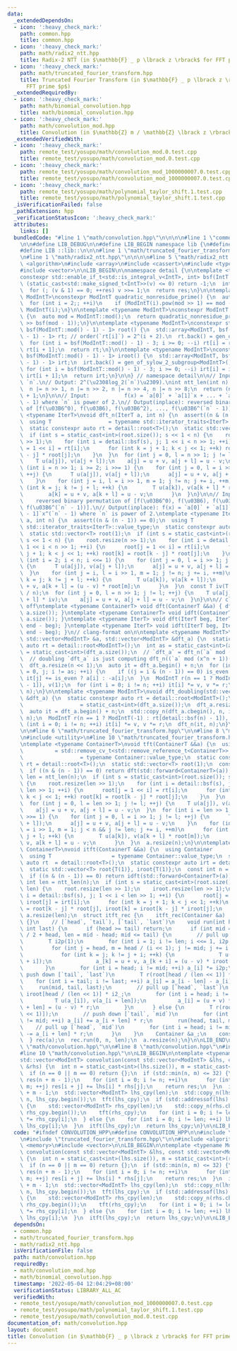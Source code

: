 ```yaml
---
data:
  _extendedDependsOn:
  - icon: ':heavy_check_mark:'
    path: common.hpp
    title: common.hpp
  - icon: ':heavy_check_mark:'
    path: math/radix2_ntt.hpp
    title: Radix-2 NTT (in $\mathbb{F} _ p \lbrack z \rbrack$ for FFT prime $p$)
  - icon: ':heavy_check_mark:'
    path: math/truncated_fourier_transform.hpp
    title: Truncated Fourier Transform (in $\mathbb{F} _ p \lbrack z \rbrack$ for
      FFT prime $p$)
  _extendedRequiredBy:
  - icon: ':heavy_check_mark:'
    path: math/binomial_convolution.hpp
    title: math/binomial_convolution.hpp
  - icon: ':heavy_check_mark:'
    path: math/convolution_mod.hpp
    title: Convolution (in $\mathbb{Z} m / \mathbb{Z} \lbrack z \rbrack$)
  _extendedVerifiedWith:
  - icon: ':heavy_check_mark:'
    path: remote_test/yosupo/math/convolution_mod.0.test.cpp
    title: remote_test/yosupo/math/convolution_mod.0.test.cpp
  - icon: ':heavy_check_mark:'
    path: remote_test/yosupo/math/convolution_mod_1000000007.0.test.cpp
    title: remote_test/yosupo/math/convolution_mod_1000000007.0.test.cpp
  - icon: ':heavy_check_mark:'
    path: remote_test/yosupo/math/polynomial_taylor_shift.1.test.cpp
    title: remote_test/yosupo/math/polynomial_taylor_shift.1.test.cpp
  _isVerificationFailed: false
  _pathExtension: hpp
  _verificationStatusIcon: ':heavy_check_mark:'
  attributes:
    links: []
  bundledCode: "#line 1 \"math/convolution.hpp\"\n\n\n\n#line 1 \"common.hpp\"\n\n\
    \n\n#define LIB_DEBUG\n\n#define LIB_BEGIN namespace lib {\n#define LIB_END }\n\
    #define LIB ::lib::\n\n\n#line 1 \"math/truncated_fourier_transform.hpp\"\n\n\n\
    \n#line 1 \"math/radix2_ntt.hpp\"\n\n\n\n#line 5 \"math/radix2_ntt.hpp\"\n\n#include\
    \ <algorithm>\n#include <array>\n#include <cassert>\n#include <type_traits>\n\
    #include <vector>\n\nLIB_BEGIN\n\nnamespace detail {\n\ntemplate <typename IntT>\n\
    constexpr std::enable_if_t<std::is_integral_v<IntT>, int> bsf(IntT v) {\n  if\
    \ (static_cast<std::make_signed_t<IntT>>(v) <= 0) return -1;\n  int res = 0;\n\
    \  for (; (v & 1) == 0; ++res) v >>= 1;\n  return res;\n}\n\ntemplate <typename\
    \ ModIntT>\nconstexpr ModIntT quadratic_nonresidue_prime() {\n  auto mod = ModIntT::mod();\n\
    \  for (int i = 2;; ++i)\n    if (ModIntT(i).pow(mod >> 1) == mod - 1) return\
    \ ModIntT(i);\n}\n\ntemplate <typename ModIntT>\nconstexpr ModIntT gen_of_sylow_2_subgroup()\
    \ {\n  auto mod = ModIntT::mod();\n  return quadratic_nonresidue_prime<ModIntT>().pow(mod\
    \ >> bsf(mod - 1));\n}\n\ntemplate <typename ModIntT>\nconstexpr std::array<ModIntT,\
    \ bsf(ModIntT::mod() - 1) - 1> root() {\n  std::array<ModIntT, bsf(ModIntT::mod()\
    \ - 1) - 1> rt; // order(`rt[i]`) = 2^(i + 2).\n  rt.back() = gen_of_sylow_2_subgroup<ModIntT>();\n\
    \  for (int i = bsf(ModIntT::mod() - 1) - 3; i >= 0; --i) rt[i] = rt[i + 1] *\
    \ rt[i + 1];\n  return rt;\n}\n\ntemplate <typename ModIntT>\nconstexpr std::array<ModIntT,\
    \ bsf(ModIntT::mod() - 1) - 1> iroot() {\n  std::array<ModIntT, bsf(ModIntT::mod()\
    \ - 1) - 1> irt;\n  irt.back() = gen_of_sylow_2_subgroup<ModIntT>().inv();\n \
    \ for (int i = bsf(ModIntT::mod() - 1) - 3; i >= 0; --i) irt[i] = irt[i + 1] *\
    \ irt[i + 1];\n  return irt;\n}\n\n} // namespace detail\n\n// Input:  integer\
    \ `n`.\n// Output: 2^(\u2308log_2(`n`)\u2309).\nint ntt_len(int n) {\n  --n;\n\
    \  n |= n >> 1, n |= n >> 2, n |= n >> 4, n |= n >> 8;\n  return (n | n >> 16)\
    \ + 1;\n}\n\n// Input:           f(x) = `a[0]` + `a[1]`x + ... + `a[n - 1]`x^(`n`\
    \ - 1) where `n` is power of 2.\n// Output(inplace): reversed binary permutation\
    \ of [f(\u03B6^0), f(\u03B6), f(\u03B6^2), ..., f(\u03B6^(`n` - 1))].\ntemplate\
    \ <typename IterT>\nvoid dft_n(IterT a, int n) {\n  assert((n & (n - 1)) == 0);\n\
    \  using T                  = typename std::iterator_traits<IterT>::value_type;\n\
    \  static constexpr auto rt = detail::root<T>();\n  static std::vector<T> root(1);\n\
    \  if (int s = static_cast<int>(root.size()); s << 1 < n) {\n    root.resize(n\
    \ >> 1);\n    for (int i = detail::bsf(s), j; 1 << i < n >> 1; ++i) {\n      root[j\
    \ = 1 << i] = rt[i];\n      for (int k = j + 1; k < j << 1; ++k) root[k] = root[k\
    \ - j] * root[j];\n    }\n  }\n  for (int j = 0, l = n >> 1; j != l; ++j) {\n\
    \    T u(a[j]), v(a[j + l]);\n    a[j] = u + v, a[j + l] = u - v;\n  }\n  for\
    \ (int i = n >> 1; i >= 2; i >>= 1) {\n    for (int j = 0, l = i >> 1; j != l;\
    \ ++j) {\n      T u(a[j]), v(a[j + l]);\n      a[j] = u + v, a[j + l] = u - v;\n\
    \    }\n    for (int j = i, l = i >> 1, m = 1; j != n; j += i, ++m)\n      for\
    \ (int k = j; k != j + l; ++k) {\n        T u(a[k]), v(a[k + l] * root[m]);\n\
    \        a[k] = u + v, a[k + l] = u - v;\n      }\n  }\n}\n\n// Input:       \
    \    reversed binary permutation of [f(\u03B6^0), f(\u03B6), f(\u03B6^2), ...,\
    \ f(\u03B6^(`n` - 1))].\n// Output(inplace): f(x) = `a[0]` + `a[1]`x + ... + `a[n\
    \ - 1]`x^(`n` - 1) where `n` is power of 2.\ntemplate <typename IterT>\nvoid idft_n(IterT\
    \ a, int n) {\n  assert((n & (n - 1)) == 0);\n  using T                  = typename\
    \ std::iterator_traits<IterT>::value_type;\n  static constexpr auto rt = detail::iroot<T>();\n\
    \  static std::vector<T> root(1);\n  if (int s = static_cast<int>(root.size());\
    \ s << 1 < n) {\n    root.resize(n >> 1);\n    for (int i = detail::bsf(s), j;\
    \ 1 << i < n >> 1; ++i) {\n      root[j = 1 << i] = rt[i];\n      for (int k =\
    \ j + 1; k < j << 1; ++k) root[k] = root[k - j] * root[j];\n    }\n  }\n  for\
    \ (int i = 2; i < n; i <<= 1) {\n    for (int j = 0, l = i >> 1; j != l; ++j)\
    \ {\n      T u(a[j]), v(a[j + l]);\n      a[j] = u + v, a[j + l] = u - v;\n  \
    \  }\n    for (int j = i, l = i >> 1, m = 1; j != n; j += i, ++m)\n      for (int\
    \ k = j; k != j + l; ++k) {\n        T u(a[k]), v(a[k + l]);\n        a[k] = u\
    \ + v, a[k + l] = (u - v) * root[m];\n      }\n  }\n  const T iv(T::mod() - T::mod()\
    \ / n);\n  for (int j = 0, l = n >> 1; j != l; ++j) {\n    T u(a[j] * iv), v(a[j\
    \ + l] * iv);\n    a[j] = u + v, a[j + l] = u - v;\n  }\n}\n\n// clang-format\
    \ off\ntemplate <typename ContainerT> void dft(ContainerT &&a) { dft_n(a.begin(),\
    \ a.size()); }\ntemplate <typename ContainerT> void idft(ContainerT &&a) { idft_n(a.begin(),\
    \ a.size()); }\ntemplate <typename IterT> void dft(IterT beg, IterT end) { dft_n(beg,\
    \ end - beg); }\ntemplate <typename IterT> void idft(IterT beg, IterT end) { idft_n(beg,\
    \ end - beg); }\n// clang-format on\n\ntemplate <typename ModIntT>\nvoid dft_doubling(const\
    \ std::vector<ModIntT> &a, std::vector<ModIntT> &dft_a) {\n  static constexpr\
    \ auto rt = detail::root<ModIntT>();\n  int as = static_cast<int>(a.size()), n\
    \ = static_cast<int>(dft_a.size());\n  // `dft_a` = dft_n(`a` mod (x^n - 1))\n\
    \  // doubling `dft_a` is just computing dft_n((`a` mod (x^n + 1))(\u03B6^(2n))).\n\
    \  dft_a.resize(n << 1);\n  auto it = dft_a.begin() + n;\n  for (int i = 0, is_even\
    \ = 0, j; i != as; ++i) {\n    if ((j = i & (n - 1)) == 0) is_even ^= 1;\n   \
    \ it[j] += is_even ? a[i] : -a[i];\n  }\n  ModIntT r(n == 1 ? ModIntT(-1) : rt[detail::bsf(n)\
    \ - 1]), v(1);\n  for (int i = 0; i != n; ++i) it[i] *= v, v *= r;\n  dft_n(it,\
    \ n);\n}\n\ntemplate <typename ModIntT>\nvoid dft_doubling(std::vector<ModIntT>\
    \ &dft_a) {\n  static constexpr auto rt = detail::root<ModIntT>();\n  int n  \
    \                  = static_cast<int>(dft_a.size());\n  dft_a.resize(n << 1);\n\
    \  auto it = dft_a.begin() + n;\n  std::copy_n(dft_a.cbegin(), n, it);\n  idft_n(it,\
    \ n);\n  ModIntT r(n == 1 ? ModIntT(-1) : rt[detail::bsf(n) - 1]), v(1);\n  for\
    \ (int i = 0; i != n; ++i) it[i] *= v, v *= r;\n  dft_n(it, n);\n}\n\nLIB_END\n\
    \n\n#line 6 \"math/truncated_fourier_transform.hpp\"\n\n#line 8 \"math/truncated_fourier_transform.hpp\"\
    \n#include <utility>\n#line 10 \"math/truncated_fourier_transform.hpp\"\n\nLIB_BEGIN\n\
    \ntemplate <typename ContainerT>\nvoid tft(ContainerT &&a) {\n  using Container\
    \          = std::remove_cv_t<std::remove_reference_t<ContainerT>>;\n  using T\
    \                  = typename Container::value_type;\n  static constexpr auto\
    \ rt = detail::root<T>();\n  static std::vector<T> root(1);\n  const int n = static_cast<int>(a.size());\n\
    \  if ((n & (n - 1)) == 0) return dft(std::forward<ContainerT>(a));\n  const int\
    \ len = ntt_len(n);\n  if (int s = static_cast<int>(root.size()); s << 1 < len)\
    \ {\n    root.resize(len >> 1);\n    for (int i = detail::bsf(s), j; 1 << i <\
    \ len >> 1; ++i) {\n      root[j = 1 << i] = rt[i];\n      for (int k = j + 1;\
    \ k < j << 1; ++k) root[k] = root[k - j] * root[j];\n    }\n  }\n  a.resize(len);\n\
    \  for (int j = 0, l = len >> 1; j != l; ++j) {\n    T u(a[j]), v(a[j + l]);\n\
    \    a[j] = u + v, a[j + l] = u - v;\n  }\n  for (int i = len >> 1; i >= 2; i\
    \ >>= 1) {\n    for (int j = 0, l = i >> 1; j != l; ++j) {\n      T u(a[j]), v(a[j\
    \ + l]);\n      a[j] = u + v, a[j + l] = u - v;\n    }\n    for (int j = i, l\
    \ = i >> 1, m = 1; j < n && j != len; j += i, ++m)\n      for (int k = j; k !=\
    \ j + l; ++k) {\n        T u(a[k]), v(a[k + l] * root[m]);\n        a[k] = u +\
    \ v, a[k + l] = u - v;\n      }\n  }\n  a.resize(n);\n}\n\ntemplate <typename\
    \ ContainerT>\nvoid itft(ContainerT &&a) {\n  using Container           = std::remove_cv_t<std::remove_reference_t<ContainerT>>;\n\
    \  using T                   = typename Container::value_type;\n  static constexpr\
    \ auto rt  = detail::root<T>();\n  static constexpr auto irt = detail::iroot<T>();\n\
    \  static std::vector<T> root{T(1)}, iroot{T(1)};\n  const int n = static_cast<int>(a.size());\n\
    \  if ((n & (n - 1)) == 0) return idft(std::forward<ContainerT>(a));\n  const\
    \ int len = ntt_len(n);\n  if (int s = static_cast<int>(root.size()); s << 1 <\
    \ len) {\n    root.resize(len >> 1);\n    iroot.resize(len >> 1);\n    for (int\
    \ i = detail::bsf(s), j; 1 << i < len >> 1; ++i) {\n      root[j = 1 << i] = rt[i],\
    \ iroot[j] = irt[i];\n      for (int k = j + 1; k < j << 1; ++k)\n        root[k]\
    \ = root[k - j] * root[j], iroot[k] = iroot[k - j] * iroot[j];\n    }\n  }\n \
    \ a.resize(len);\n  struct itft_rec {\n    itft_rec(Container &a) : a_(a), i2_(T(2).inv())\
    \ {}\n    // [`head`, `tail`), [`tail`, `last`)\n    void run(int head, int tail,\
    \ int last) {\n      if (head >= tail) return;\n      if (int mid = (last - head)\
    \ / 2 + head, len = mid - head; mid <= tail) {\n        // pull up [`head`, `mid`)\n\
    \        T i2p(1);\n        for (int i = 1; i != len; i <<= 1, i2p *= i2_)\n \
    \         for (int j = head, m = head / (i << 1); j != mid; j += i << 1, ++m)\n\
    \            for (int k = j; k != j + i; ++k) {\n              T u(a_[k]), v(a_[k\
    \ + i]);\n              a_[k] = u + v, a_[k + i] = (u - v) * iroot[m];\n     \
    \       }\n        for (int i = head; i != mid; ++i) a_[i] *= i2p;\n        //\
    \ push down [`tail`, `last`)\n        T r(root[head / (len << 1)] * 2);\n    \
    \    for (int i = tail; i != last; ++i) a_[i] = a_[i - len] - a_[i] * r;\n   \
    \     run(mid, tail, last);\n        // pull up [`head`, `last`)\n        r =\
    \ iroot[head / (len << 1)] * i2_;\n        for (int i = head; i != mid; ++i) {\n\
    \          T u(a_[i]), v(a_[i + len]);\n          a_[i] = (u + v) * i2_, a_[i\
    \ + len] = (u - v) * r;\n        }\n      } else {\n        T r(root[head / (len\
    \ << 1)]);\n        // push down [`tail`, `mid`)\n        for (int i = tail; i\
    \ != mid; ++i) a_[i] += a_[i + len] * r;\n        run(head, tail, mid);\n    \
    \    // pull up [`head`, `mid`)\n        for (int i = head; i != mid; ++i) a_[i]\
    \ -= a_[i + len] * r;\n      }\n    }\n    Container &a_;\n    const T i2_;\n\
    \  } rec(a);\n  rec.run(0, n, len);\n  a.resize(n);\n}\n\nLIB_END\n\n\n#line 6\
    \ \"math/convolution.hpp\"\n\n#line 8 \"math/convolution.hpp\"\n#include <memory>\n\
    #line 10 \"math/convolution.hpp\"\n\nLIB_BEGIN\n\ntemplate <typename ModIntT>\n\
    std::vector<ModIntT> convolution(const std::vector<ModIntT> &lhs, const std::vector<ModIntT>\
    \ &rhs) {\n  int n = static_cast<int>(lhs.size()), m = static_cast<int>(rhs.size());\n\
    \  if (n == 0 || m == 0) return {};\n  if (std::min(n, m) <= 32) {\n    std::vector<ModIntT>\
    \ res(n + m - 1);\n    for (int i = 0; i != n; ++i)\n      for (int j = 0; j !=\
    \ m; ++j) res[i + j] += lhs[i] * rhs[j];\n    return res;\n  }\n  int len = n\
    \ + m - 1;\n  std::vector<ModIntT> lhs_cpy(len);\n  std::copy_n(lhs.cbegin(),\
    \ n, lhs_cpy.begin());\n  tft(lhs_cpy);\n  if (std::addressof(lhs) != std::addressof(rhs))\
    \ {\n    std::vector<ModIntT> rhs_cpy(len);\n    std::copy_n(rhs.cbegin(), m,\
    \ rhs_cpy.begin());\n    tft(rhs_cpy);\n    for (int i = 0; i != len; ++i) lhs_cpy[i]\
    \ *= rhs_cpy[i];\n  } else {\n    for (int i = 0; i != len; ++i) lhs_cpy[i] *=\
    \ lhs_cpy[i];\n  }\n  itft(lhs_cpy);\n  return lhs_cpy;\n}\n\nLIB_END\n\n\n"
  code: "#ifndef CONVOLUTION_HPP\n#define CONVOLUTION_HPP\n\n#include \"../common.hpp\"\
    \n#include \"truncated_fourier_transform.hpp\"\n\n#include <algorithm>\n#include\
    \ <memory>\n#include <vector>\n\nLIB_BEGIN\n\ntemplate <typename ModIntT>\nstd::vector<ModIntT>\
    \ convolution(const std::vector<ModIntT> &lhs, const std::vector<ModIntT> &rhs)\
    \ {\n  int n = static_cast<int>(lhs.size()), m = static_cast<int>(rhs.size());\n\
    \  if (n == 0 || m == 0) return {};\n  if (std::min(n, m) <= 32) {\n    std::vector<ModIntT>\
    \ res(n + m - 1);\n    for (int i = 0; i != n; ++i)\n      for (int j = 0; j !=\
    \ m; ++j) res[i + j] += lhs[i] * rhs[j];\n    return res;\n  }\n  int len = n\
    \ + m - 1;\n  std::vector<ModIntT> lhs_cpy(len);\n  std::copy_n(lhs.cbegin(),\
    \ n, lhs_cpy.begin());\n  tft(lhs_cpy);\n  if (std::addressof(lhs) != std::addressof(rhs))\
    \ {\n    std::vector<ModIntT> rhs_cpy(len);\n    std::copy_n(rhs.cbegin(), m,\
    \ rhs_cpy.begin());\n    tft(rhs_cpy);\n    for (int i = 0; i != len; ++i) lhs_cpy[i]\
    \ *= rhs_cpy[i];\n  } else {\n    for (int i = 0; i != len; ++i) lhs_cpy[i] *=\
    \ lhs_cpy[i];\n  }\n  itft(lhs_cpy);\n  return lhs_cpy;\n}\n\nLIB_END\n\n#endif"
  dependsOn:
  - common.hpp
  - math/truncated_fourier_transform.hpp
  - math/radix2_ntt.hpp
  isVerificationFile: false
  path: math/convolution.hpp
  requiredBy:
  - math/convolution_mod.hpp
  - math/binomial_convolution.hpp
  timestamp: '2022-05-04 12:04:29+08:00'
  verificationStatus: LIBRARY_ALL_AC
  verifiedWith:
  - remote_test/yosupo/math/convolution_mod_1000000007.0.test.cpp
  - remote_test/yosupo/math/polynomial_taylor_shift.1.test.cpp
  - remote_test/yosupo/math/convolution_mod.0.test.cpp
documentation_of: math/convolution.hpp
layout: document
title: Convolution (in $\mathbb{F} _ p \lbrack z \rbrack$ for FFT prime $p$)
---
```

